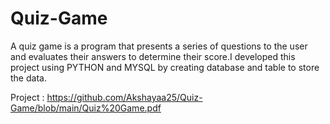 # Quiz-Game

A quiz game is a program that presents a series of questions to the user and evaluates their answers to determine their score.I developed this project using PYTHON and MYSQL by creating database and table to store the data.

Project : https://github.com/Akshayaa25/Quiz-Game/blob/main/Quiz%20Game.pdf
